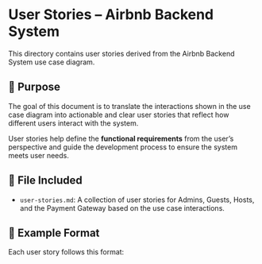 # User Stories – Airbnb Backend System

This directory contains user stories derived from the Airbnb Backend System use case diagram.

## 📌 Purpose

The goal of this document is to translate the interactions shown in the use case diagram into actionable and clear user stories that reflect how different users interact with the system.

User stories help define the **functional requirements** from the user’s perspective and guide the development process to ensure the system meets user needs.

## 📁 File Included

- `user-stories.md`: A collection of user stories for Admins, Guests, Hosts, and the Payment Gateway based on the use case interactions.

## 📝 Example Format

Each user story follows this format:
